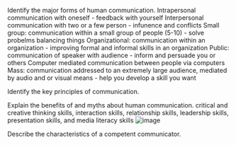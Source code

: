 Identify the major forms of human communication.
  Intrapersonal
    communication with oneself
      - feedback with yourself
  Interpersonal
    communication with two or a few person
      - infunence and conflicts 
  Small group:
    communication within a small group of people (5-10)
      - solve probelms balancing things 
  Organizational:
    communication within an organization
    - improving formal and informal skills in an organization 
  Public: 
    communication of speaker with audience 
    - inform and persuade you or others
  Computer mediated
    communication between people via computers
  Mass:
    communication addressed to an extremely large audience, mediated by audio and or visual means
    - help you develop a skill you want 

Identify the key principles of communication.
  


Explain the benefits of and myths about human communication. 
  critical and creative thinking skills, interaction skills, relationship skills, leadership skills, presentation skills, and media literacy skills
 ![image](https://github.com/Pradip2022/classesNote1/assets/98065037/c1a286fa-3aad-42d5-81b9-add3b6135913)




Describe the characteristics of a competent communicator.
